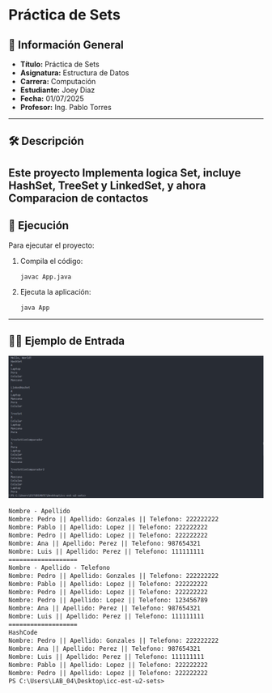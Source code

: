 # Práctica de Sets

## 📌 Información General

- **Título:** Práctica de Sets
- **Asignatura:** Estructura de Datos
- **Carrera:** Computación
- **Estudiante:** Joey Diaz
- **Fecha:** 01/07/2025
- **Profesor:** Ing. Pablo Torres

---

## 🛠️ Descripción

Este proyecto Implementa logica Set, incluye HashSet, TreeSet y LinkedSet, y ahora Comparacion de contactos
---

## 🚀 Ejecución

Para ejecutar el proyecto:

1. Compila el código:
    ```bash
    javac App.java
    ```
2. Ejecuta la aplicación:
    ```bash
    java App
    ```

---

## 🧑‍💻 Ejemplo de Entrada
![alt text](image.png)

```
Nombre - Apellido
Nombre: Pedro || Apellido: Gonzales || Telefono: 222222222
Nombre: Pablo || Apellido: Lopez || Telefono: 222222222
Nombre: Pedro || Apellido: Lopez || Telefono: 222222222
Nombre: Ana || Apellido: Perez || Telefono: 987654321
Nombre: Luis || Apellido: Perez || Telefono: 111111111
===================
Nombre - Apellido - Telefono
Nombre: Pedro || Apellido: Gonzales || Telefono: 222222222
Nombre: Pablo || Apellido: Lopez || Telefono: 222222222
Nombre: Pedro || Apellido: Lopez || Telefono: 222222222
Nombre: Pedro || Apellido: Lopez || Telefono: 123456789
Nombre: Ana || Apellido: Perez || Telefono: 987654321
Nombre: Luis || Apellido: Perez || Telefono: 111111111
===================
HashCode
Nombre: Pedro || Apellido: Gonzales || Telefono: 222222222
Nombre: Ana || Apellido: Perez || Telefono: 987654321
Nombre: Luis || Apellido: Perez || Telefono: 111111111
Nombre: Pablo || Apellido: Lopez || Telefono: 222222222
Nombre: Pedro || Apellido: Lopez || Telefono: 222222222
PS C:\Users\LAB_04\Desktop\icc-est-u2-sets> 
```